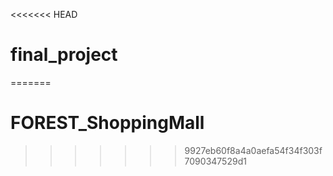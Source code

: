 <<<<<<< HEAD
# final_project
=======
# FOREST_ShoppingMall
>>>>>>> 9927eb60f8a4a0aefa54f34f303f7090347529d1
